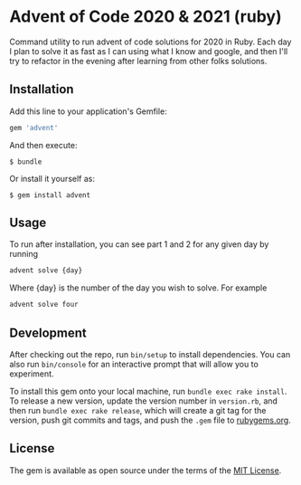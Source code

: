 # Advent of Code 2020 & 2021 (ruby)

Command utility to run advent of code solutions for 2020 in Ruby. Each day I plan to solve it as fast as I can using what I know and google, and then I'll try to refactor in the evening after learning from other folks solutions.

## Installation

Add this line to your application's Gemfile:

```ruby
gem 'advent'
```

And then execute:

    $ bundle

Or install it yourself as:

    $ gem install advent

## Usage

To run after installation, you can see part 1 and 2 for any given day by running 
```bash
advent solve {day}
```
Where {day} is the number of the day you wish to solve. For example
```bash
advent solve four
```

## Development

After checking out the repo, run `bin/setup` to install dependencies. You can also run `bin/console` for an interactive prompt that will allow you to experiment.

To install this gem onto your local machine, run `bundle exec rake install`. To release a new version, update the version number in `version.rb`, and then run `bundle exec rake release`, which will create a git tag for the version, push git commits and tags, and push the `.gem` file to [rubygems.org](https://rubygems.org).

## License

The gem is available as open source under the terms of the [MIT License](https://opensource.org/licenses/MIT).

